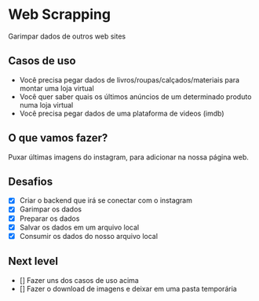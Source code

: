 # Web Scrapping

Garimpar dados de outros web sites

## Casos de uso

- Você precisa pegar dados de livros/roupas/calçados/materiais para montar uma loja virtual
- Você quer saber quais os últimos anúncios de um determinado produto numa loja virtual
- Você precisa pegar dados de uma plataforma de videos (imdb)

## O que vamos fazer?
 
 Puxar últimas imagens do instagram, para adicionar na nossa página web.

 ## Desafios

 - [x] Criar o backend que irá se conectar com o instagram
 - [x] Garimpar os dados
 - [x] Preparar os dados
 - [x] Salvar os dados em um arquivo local
 - [x] Consumir os dados do nosso arquivo local

 ## Next level

 - [] Fazer uns dos casos de uso acima
 - [] Fazer o download de imagens e deixar em uma pasta temporária